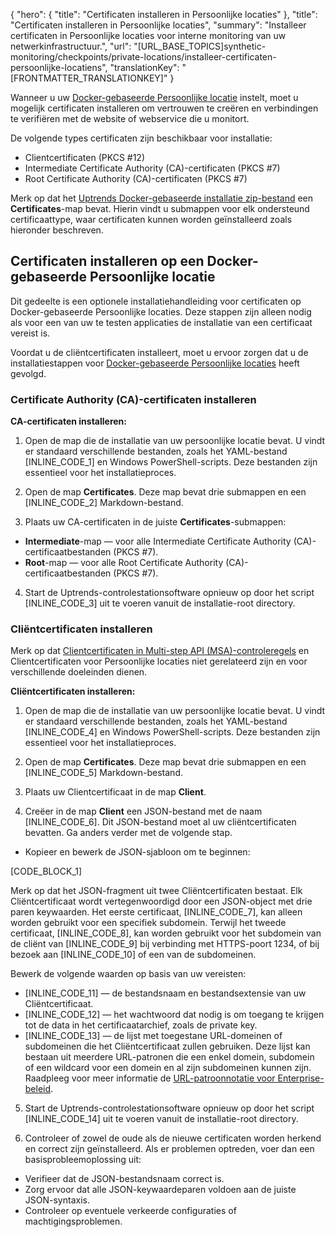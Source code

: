 {
  "hero": {
    "title": "Certificaten installeren in Persoonlijke locaties"
  },
  "title": "Certificaten installeren in Persoonlijke locaties",
  "summary": "Installeer certificaten in Persoonlijke locaties voor interne monitoring van uw netwerkinfrastructuur.",
  "url": "[URL_BASE_TOPICS]synthetic-monitoring/checkpoints/private-locations/installeer-certificaten-persoonlijke-locatiens",
  "translationKey": "[FRONTMATTER_TRANSLATIONKEY]"
}

Wanneer u uw [Docker-gebaseerde Persoonlijke locatie]([LINK_URL_1]) instelt, moet u mogelijk certificaten installeren om vertrouwen te creëren en verbindingen te verifiëren met de website of webservice die u monitort.

De volgende types certificaten zijn beschikbaar voor installatie:

- Clientcertificaten (PKCS #12)
- Intermediate Certificate Authority (CA)-certificaten (PKCS #7)
- Root Certificate Authority (CA)-certificaten (PKCS #7)

Merk op dat het [Uptrends Docker-gebaseerde installatie zip-bestand]([LINK_URL_2]) een **Certificates**-map bevat. Hierin vindt u submappen voor elk ondersteund certificaattype, waar certificaten kunnen worden geïnstalleerd zoals hieronder beschreven.

## Certificaten installeren op een Docker-gebaseerde Persoonlijke locatie

Dit gedeelte is een optionele installatiehandleiding voor certificaten op Docker-gebaseerde Persoonlijke locaties. Deze stappen zijn alleen nodig als voor een van uw te testen applicaties de installatie van een certificaat vereist is.

Voordat u de cliëntcertificaten installeert, moet u ervoor zorgen dat u de installatiestappen voor [Docker-gebaseerde Persoonlijke locaties]([LINK_URL_3]) heeft gevolgd.

### Certificate Authority (CA)-certificaten installeren

**CA-certificaten installeren:**

1. Open de map die de installatie van uw persoonlijke locatie bevat. U vindt er standaard verschillende bestanden, zoals het YAML-bestand [INLINE_CODE_1] en Windows PowerShell-scripts. Deze bestanden zijn essentieel voor het installatieproces.

2. Open de map **Certificates**. Deze map bevat drie submappen en een [INLINE_CODE_2] Markdown-bestand.

3. Plaats uw CA-certificaten in de juiste **Certificates**-submappen:

  - **Intermediate**-map — voor alle Intermediate Certificate Authority (CA)-certificaatbestanden (PKCS #7).
  - **Root**-map — voor alle Root Certificate Authority (CA)-certificaatbestanden (PKCS #7).
  
4. Start de Uptrends-controlestationsoftware opnieuw op door het script [INLINE_CODE_3] uit te voeren vanuit de installatie-root directory.

### Cliëntcertificaten installeren

Merk op dat [Clientcertificaten in Multi-step API (MSA)-controleregels]([LINK_URL_4]) en Clientcertificaten voor Persoonlijke locaties niet gerelateerd zijn en voor verschillende doeleinden dienen.

**Cliëntcertificaten installeren:**

1. Open de map die de installatie van uw persoonlijke locatie bevat. U vindt er standaard verschillende bestanden, zoals het YAML-bestand [INLINE_CODE_4] en Windows PowerShell-scripts. Deze bestanden zijn essentieel voor het installatieproces.

2. Open de map **Certificates**. Deze map bevat drie submappen en een [INLINE_CODE_5] Markdown-bestand.

3. Plaats uw Clientcertificaat in de map **Client**.

4. Creëer in de map **Client** een JSON-bestand met de naam [INLINE_CODE_6]. Dit JSON-bestand moet al uw cliëntcertificaten bevatten. Ga anders verder met de volgende stap.

- Kopieer en bewerk de JSON-sjabloon om te beginnen:

[CODE_BLOCK_1]

Merk op dat het JSON-fragment uit twee Cliëntcertificaten bestaat. Elk Cliëntcertificaat wordt vertegenwoordigd door een JSON-object met drie paren keywaarden. Het eerste certificaat, [INLINE_CODE_7], kan alleen worden gebruikt voor een specifiek subdomein. Terwijl het tweede certificaat, [INLINE_CODE_8], kan worden gebruikt voor het subdomein van de cliënt van [INLINE_CODE_9] bij verbinding met HTTPS-poort 1234, of bij bezoek aan [INLINE_CODE_10] of een van de subdomeinen.

Bewerk de volgende waarden op basis van uw vereisten:

  - [INLINE_CODE_11] — de bestandsnaam en bestandsextensie van uw Cliëntcertificaat.
  - [INLINE_CODE_12] — het wachtwoord dat nodig is om toegang te krijgen tot de data in het certificaatarchief, zoals de private key.
  - [INLINE_CODE_13] — de lijst met toegestane URL-domeinen of subdomeinen die het Cliëntcertificaat zullen gebruiken. Deze lijst kan bestaan uit meerdere URL-patronen die een enkel domein, subdomein of een wildcard voor een domein en al zijn subdomeinen kunnen zijn. Raadpleeg voor meer informatie de [URL-patroonnotatie voor Enterprise-beleid]([LINK_URL_5]).

5. Start de Uptrends-controlestationsoftware opnieuw op door het script [INLINE_CODE_14] uit te voeren vanuit de installatie-root directory.

6. Controleer of zowel de oude als de nieuwe certificaten worden herkend en correct zijn geïnstalleerd. Als er problemen optreden, voer dan een basisprobleemoplossing uit:

- Verifieer dat de JSON-bestandsnaam correct is.
- Zorg ervoor dat alle JSON-keywaardeparen voldoen aan de juiste JSON-syntaxis.
- Controleer op eventuele verkeerde configuraties of machtigingsproblemen.
